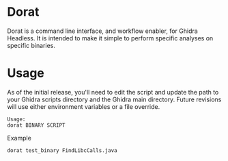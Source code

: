 # Dorat

Dorat is a command line interface, and workflow enabler, for Ghidra Headless. It is intended to
make it simple to perform specific analyses on specific binaries.

# Usage

As of the initial release, you'll need to edit the script and update the path to your
Ghidra scripts directory and the Ghidra main directory. Future revisions will use
either environment variables or a file override.

```
Usage:
dorat BINARY SCRIPT
```

Example

```
dorat test_binary FindLibcCalls.java
```

